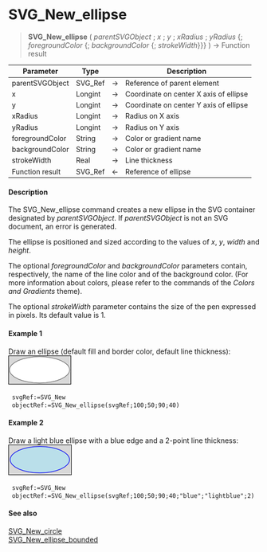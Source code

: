# SVG_New_ellipse

>**SVG_New_ellipse** ( *parentSVGObject* ; *x* ; *y* ; *xRadius* ; *yRadius* {; *foregroundColor* {; *backgroundColor* {; *strokeWidth*}}} ) -> Function result

| Parameter | Type |  | Description |
| --- | --- | --- | --- |
| parentSVGObject | SVG_Ref | &#8594; | Reference of parent element |
| x | Longint | &#8594; | Coordinate on center X axis of ellipse |
| y | Longint | &#8594; | Coordinate on center Y axis of ellipse |
| xRadius | Longint | &#8594; | Radius on X axis |
| yRadius | Longint | &#8594; | Radius on Y axis |
| foregroundColor | String | &#8594; | Color or gradient name |
| backgroundColor | String | &#8594; | Color or gradient name |
| strokeWidth | Real | &#8594; | Line thickness |
| Function result | SVG_Ref | &#8592; | Reference of ellipse |



#### Description 

The SVG\_New\_ellipse command creates a new ellipse in the SVG container designated by *parentSVGObject*. If *parentSVGObject* is not an SVG document, an error is generated.

The ellipse is positioned and sized according to the values of *x*, *y*, *width* and *height*.

The optional *foregroundColor* and *backgroundColor* parameters contain, respectively, the name of the line color and of the background color. (For more information about colors, please refer to the commands of the *Colors and Gradients* theme).

The optional *strokeWidth* parameter contains the size of the pen expressed in pixels. Its default value is 1.

#### Example 1 

Draw an ellipse (default fill and border color, default line thickness):  
![](../images/pict195019.en.png)

```4d
 svgRef:=SVG_New
 objectRef:=SVG_New_ellipse(svgRef;100;50;90;40)
```

#### Example 2 

Draw a light blue ellipse with a blue edge and a 2-point line thickness:  
![](../images/pict195020.en.png)

```4d
 svgRef:=SVG_New
 objectRef:=SVG_New_ellipse(svgRef;100;50;90;40;"blue";"lightblue";2)
```

#### See also 

[SVG\_New\_circle](SVG%5FNew%5Fcircle.md)  
[SVG\_New\_ellipse\_bounded](SVG%5FNew%5Fellipse%5Fbounded.md)  